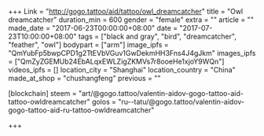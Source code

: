 +++
Link = "http://gogo.tattoo/aid/tattoo/owl_dreamcatcher"
title = "Owl dreamcatcher"
duration_min = 600
gender = "female"
extra = ""
article = ""
made_date = "2017-06-23T00:00:00+08:00"
date = "2017-07-23T10:00:00+08:00"
tags = ["black and gray", "bird", "dreamcatcher", "feather", "owl"]
bodypart = ["arm"]
image_ipfs = "QmYubFp5bwpCPD1g2TtEVbVGuv1GwDekmHH3Fns4J4gJkm"
images_ipfs = ["QmZyZGEMUb24EbALqxEWLZigZKMVs7r8ooeHe1xjoY9WQn"]
videos_ipfs = []
location_city = "Shanghai"
location_country = "China"
made_at_shop = "chushangfeng"
previous = ""

[blockchain]
steem = "art/@gogo.tattoo/valentin-aidov-gogo-tattoo-aid-tattoo-owldreamcatcher"
golos = "ru--tatu/@gogo.tattoo/valentin-aidov-gogo-tattoo-aid-ru-tattoo-owldreamcatcher"

+++
